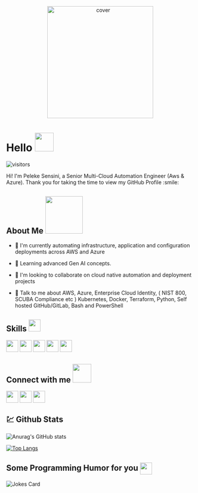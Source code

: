 <div align="center">
<img width="75%" height = "300px" src="https://karbh.com/public/uploads/service/service-35.png" alt="cover" />
</div>

<h1> Hello <img src = "https://raw.githubusercontent.com/rahulbanerjee26/githubProfileReadmeGenerator/main/gifs/wave.gif" width = 50px height='50px'> </h1>
<p align='center'>
  

![visitors](https://visitor-badge.glitch.me/badge?page_id=Sensini7.Sensini7)
  

</p>
<div size='20px'> Hi! I'm Peleke Sensini, a Senior Multi-Cloud Automation Engineer (Aws & Azure). Thank you for taking the time to view my GitHub Profile :smile: </div>

<h2> About Me <img src = "https://raw.githubusercontent.com/rahulbanerjee26/githubProfileReadmeGenerator/main/gifs/eatSleepCodeRepeat.gif" width = 100px height='100px'></h2>


- 🔭 I'm currently automating infrastructure, application and configuration deployments across AWS and Azure

- 🌱 Learning advanced Gen AI concepts.

- 👯 I'm looking to collaborate on cloud native automation and deployment projects

- 💬 Talk to me about AWS, Azure, Enterprise Cloud Identity, ( NIST 800, SCUBA Compliance etc )  Kubernetes, Docker, Terraform, Python, Self hosted GitHub/GitLab, Bash and PowerShell

<h2> Skills <img src = "https://raw.githubusercontent.com/rahulbanerjee26/githubProfileReadmeGenerator/main/gifs/code.gif" width = 32px height=32px> </h2>
<a href="https://github.com/Sensini7?tab=repositories&language=aws"><img width="32px" height="32px" src="https://raw.githubusercontent.com/rahulbanerjee26/githubAboutMeGenerator/main/icons/aws.svg"/></a>
<a href="https://github.com/Sensini7?tab=repositories&language=azure"><img width="32px" height="32px" src="https://raw.githubusercontent.com/rahulbanerjee26/githubAboutMeGenerator/main/icons/azure.svg"/></a>
<a href="https://github.com/Sensini7?tab=repositories&language=kubernetes"><img width="32px" height="32px" src="https://raw.githubusercontent.com/rahulbanerjee26/githubAboutMeGenerator/main/icons/kubernetes.svg"/></a>
<a href="https://github.com/Sensini7?tab=repositories&language=docker"><img width="32px" height="32px" src="https://raw.githubusercontent.com/rahulbanerjee26/githubAboutMeGenerator/main/icons/docker.svg"/></a>
<!-- <a href="https://github.com/Sensini7?tab=repositories&language=terraform"><img width="32px" height="32px" src="https://raw.githubusercontent.com/rahulbanerjee26/githubAboutMeGenerator/main/icons/terraform.svg"/></a>
<a href="https://github.com/Sensini7?tab=repositories&language=powershell"><img width="32px" height="32px" src="https://raw.githubusercontent.com/rahulbanerjee26/githubAboutMeGenerator/main/icons/powershell.svg"/></a> -->
<a href="https://github.com/Sensini7?tab=repositories&language=github"><img width="32px" height="32px" src="https://raw.githubusercontent.com/rahulbanerjee26/githubAboutMeGenerator/main/icons/github.svg"/></a>
<!-- <a href="https://github.com/Sensini7?tab=repositories&language=gitlab"><img width="32px" height="32px" src="https://raw.githubusercontent.com/rahulbanerjee26/githubAboutMeGenerator/main/icons/gitlab.svg"/></a> -->


<h2> Connect with me <img src='https://raw.githubusercontent.com/rahulbanerjee26/githubProfileReadmeGenerator/main/gifs/handShake.gif' width="50px" height=50px> </h2>
<a href = 'https://linktr.ee/sensinipeleke'> <img width = '32px' align= 'center' src="https://raw.githubusercontent.com/rahulbanerjee26/githubAboutMeGenerator/main/icons/portfolio.png"/></a>  
<a href = 'https://www.linkedin.com/in/peleke-sensini/'> <img width = '32px' align= 'center' src="https://raw.githubusercontent.com/rahulbanerjee26/githubAboutMeGenerator/main/icons/linked-in-alt.svg"/></a>
<!--<a href = 'https://twitter.com/peleke_sensini'> <img width = '32px' align= 'center' src="https://raw.githubusercontent.com/rahulbanerjee26/githubAboutMeGenerator/main/icons/twitter.svg"/></a>--> 
<a href = 'https://github.com/Sensini7'> <img width = '32px' align= 'center' src="https://raw.githubusercontent.com/rahulbanerjee26/githubAboutMeGenerator/main/icons/github.svg"/></a> 




## :chart: Github Stats


![Anurag's GitHub stats](https://github-readme-stats.vercel.app/api?username=sensini7&show_icons=true&theme=transparent)


[![Top Langs](https://github-readme-stats.vercel.app/api/top-langs/?username=anuraghazra&layout=compact)](https://github.com/anuraghazra/github-readme-stats)


<h2> Some Programming Humor for you <img align ='center' src='https://raw.githubusercontent.com/rahulbanerjee26/githubProfileReadmeGenerator/main/gifs/winkFace.gif' width = '32px' height= '32px'></h2>

![Jokes Card](https://readme-jokes.vercel.app/api?theme=tokyonight)


